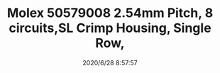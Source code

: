 ﻿---
layout: post 
title: Molex 50579008  2.54mm Pitch, 8 circuits,SL Crimp Housing, Single Row, 
tags: 50579
categories: wire-harness
overview: SL Crimp Housing, Single Row, Version A, Non-polarized, 8 Circuits, Black
series: 
part_number: 50579008
thumb_img: static/202006/385-thumb-20200628165904.jpg
small_img: static/202006/385-20200628165904.jpg
date: 2020/6/28 8:57:57
---



